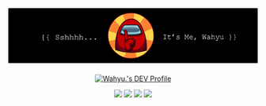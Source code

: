 
## <img alt="cover-github" src="https://raw.githubusercontent.com/Whyu9-9/Whyu9-9/master/cover.png">
<p align="center">
<a href="https://dev.to/whyu9">
  <img src="https://d2fltix0v2e0sb.cloudfront.net/dev-badge.svg" alt="Wahyu.'s DEV Profile" height="50" width="50">
</a>
</p>
<p align="center">
<img src="https://img.shields.io/badge/laravel%20-%23FF2D20.svg?&style=for-the-badge&logo=laravel&logoColor=white">
<img src="https://img.shields.io/badge/python%20-%2314354C.svg?&style=for-the-badge&logo=python&logoColor=white">
<img src="https://img.shields.io/badge/android-%233DDC84.svg?&style=for-the-badge&logo=android&logoColor=white">
<img src="https://img.shields.io/badge/mysql-%2300f.svg?&style=for-the-badge&logo=mysql&logoColor=white">
</p>

<!--<p align="center">
<a href="https://www.facebook.com/whyuuu9">
  <img src="https://img.shields.io/badge/facebook-%231877F2.svg?&style=for-the-badge&logo=facebook&logoColor=white">
</a>
<a href="https://www.instagram.com/why.u9">
  <img src="https://img.shields.io/badge/instagram-%23E4405F.svg?&style=for-the-badge&logo=instagram&logoColor=white">
</a>
<a href="https://www.youtube.com/channel/UCTnDNSwZMHY4A16ZbIaR24A">
  <img src="https://img.shields.io/badge/youtube-%23FF0000.svg?&style=for-the-badge&logo=youtube&logoColor=white">
</a>
<a href="https://twitter.com/Wahyuivan999I">
  <img src="https://img.shields.io/badge/twitter-%231DA1F2.svg?&style=for-the-badge&logo=twitter&logoColor=white">
</a>
<a href="https://www.linkedin.com/in/wahyuivan/">
  <img src="https://img.shields.io/badge/linkedin-%230077B5.svg?&style=for-the-badge&logo=linkedin&logoColor=white">
</a>
</p>-->


